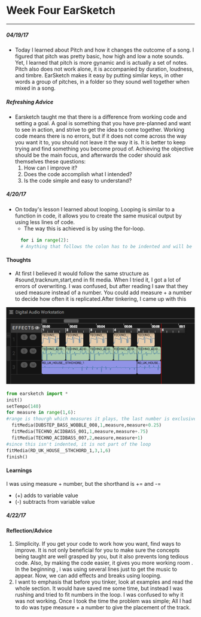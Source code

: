 # Week Four EarSketch
---
##### 04/19/17
  * Today I learned about Pitch and how it changes the outcome of a song. I figured that pitch was pretty basic, how high and low a note sounds. Yet, I learned that pitch is more gynamic and is actually a set of notes. Pitch also does not work alone, it is accompanied by duration, loudness, and timbre. EarSketch makes it easy by putting similar keys, in other words a group of pitches, in a folder so they sound well together when mixed in a song.
##### Refreshing Advice
  * Earsketch taught me that there is a difference from working code and setting a goal. A goal is something that you have pre-planned and want to see in action, and strive to get the idea to come together. Working code means there is no errors, but if it does not come across the way you want it to, you should not leave it the way it is. It is better to keep trying and find something you become proud of. Achieving the objective should be the main focus, and afterwards the coder should ask themselves these questions:
    1. How can I improve it?
    2. Does the code accomplish what I intended?
    3. Is the code simple and easy to understand?
##### 4/20/17
  * On today's lesson I learned about looping. Looping is similar to a function in code, it allows you to create the same musical output by using less lines of code.
    * The way this is achieved is by using the for-loop.
     ```python 
       for i in range(2):
       # Anything that follows the colon has to be indented and will be able to be repeated several times in the song
    ```
#### Thoughts
  * At first I believed it would follow the same structure as #sound,tracknum,start,end in fit media. When I tried it, I got a lot of errors of overwriting. I was confused, but after reading I saw that they used measure instead of a number. You could add measure + a number to decide how often it is replicated.After tinkering, I came up with this

![daw](daw4.png "loop")
```python
from earsketch import *
init()
setTempo(140)
for measure in range(1,6):
#range is thourgh which measures it plays, the last number is exclusive
  fitMedia(DUBSTEP_BASS_WOBBLE_008,1,measure,measure+0.25)
  fitMedia(TECHNO_ACIDBASS_001,1,measure,measure+.75)
  fitMedia(TECHNO_ACIDBASS_007,2,measure,measure+1)
#since this isn't indented, it is not part of the loop
fitMedia(RD_UK_HOUSE__5THCHORD_1,3,1,6)
finish()
```
#### Learnings
I was using measure + number, but the shorthand is += and -=
  * (+) adds to variable value
  * (-) subtracts from variable value
##### 4/22/17
#### Reflection/Advice 
1. Simplicity. If you get your code to work how you want, find ways to improve. It is not only beneficial for you to make sure the concepts being taught are  well grasped by you, but it also prevents long tedious code. Also, by making the code easier, it gives you more working room . In the beginning , i was using several lines just to get the music to appear. Now, we can add effects and breaks using looping.
2. I want to emphasis that before you tinker, look at examples and read the whole section. It would have saved me some time, but instead I was rushing and tried to fit numbers in the loop. I was confused to why it was not working. Once I took the time the problem was simple; All I had to do was type measure + a number to give the placement of the track. 

